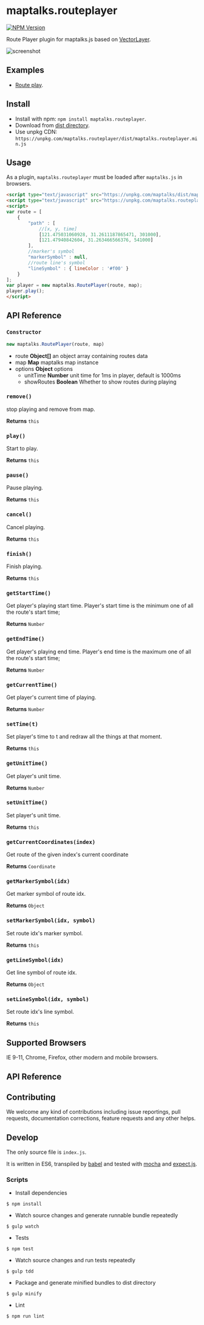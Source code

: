 # maptalks.routeplayer

[![NPM Version](https://img.shields.io/npm/v/maptalks.routeplayer.svg)](https://github.com/maptalks/maptalks.routeplayer)

Route Player plugin for maptalks.js based on [VectorLayer](http://maptalks.org/maptalks.js/api/0.x/VectorLayer.html).

![screenshot](https://user-images.githubusercontent.com/13678919/45591786-16929580-b98e-11e8-95fe-83ee73a15d1b.png)

## Examples

* [Route play](https://maptalks.github.io/maptalks.routeplayer/demo/).

## Install
  
* Install with npm: ```npm install maptalks.routeplayer```. 
* Download from [dist directory](https://github.com/maptalks/maptalks.routeplayer/tree/master/dist).
* Use unpkg CDN: ```https://unpkg.com/maptalks.routeplayer/dist/maptalks.routeplayer.min.js```

## Usage

As a plugin, ```maptalks.routeplayer``` must be loaded after ```maptalks.js``` in browsers.
```html
<script type="text/javascript" src="https://unpkg.com/maptalks/dist/maptalks.min.js"></script>
<script type="text/javascript" src="https://unpkg.com/maptalks.routeplayer/dist/maptalks.routeplayer.min.js"></script>
<script>
var route = [
    {
        "path" : [
            //[x, y, time]
            [121.475031060928, 31.2611187865471, 301000],
            [121.47940842604, 31.263466566376, 541000]
        ],
        //marker's symbol
        "markerSymbol" : null,
        //route line's symbol
        "lineSymbol" : { lineColor : '#f00' }
    }
];
var player = new maptalks.RoutePlayer(route, map);
player.play();
</script>
```

## API Reference

### `Constructor`

```javascript
new maptalks.RoutePlayer(route, map)
```

* route **Object[]** an object array containing routes data
* map **Map** maptalks map instance
* options **Object** options
    * unitTime **Number** unit time for 1ms in player, default is 1000ms
    * showRoutes **Boolean** Whether to show routes during playing

### `remove()`

stop playing and remove from map.

**Returns** `this`

### `play()`

Start to play.

**Returns** `this`

### `pause()`

Pause playing.

**Returns** `this`

### `cancel()`

Cancel playing.

**Returns** `this`

### `finish()`

Finish playing.

**Returns** `this`

### `getStartTime()`

Get player's playing start time.
Player's start time is the minimum one of all the route's start time;

**Returns** `Number`

### `getEndTime()`

Get player's playing end time.
Player's end time is the maximum one of all the route's start time;

**Returns** `Number`

### `getCurrentTime()`

Get player's current time of playing.

**Returns** `Number`

### `setTime(t)`

Set player's time to t and redraw all the things at that moment.

**Returns** `this`

### `getUnitTime()`

Get player's unit time.

**Returns** `Number`

### `setUnitTime()`

Set player's unit time.

**Returns** `this`

### `getCurrentCoordinates(index)`

Get route of the given index's current coordinate

**Returns** `Coordinate`

### `getMarkerSymbol(idx)`

Get marker symbol of route idx.

**Returns** `Object`

### `setMarkerSymbol(idx, symbol)`

Set route idx's marker symbol.

**Returns** `this`

### `getLineSymbol(idx)`

Get line symbol of route idx.

**Returns** `Object`

### `setLineSymbol(idx, symbol)`

Set route idx's line symbol.

**Returns** `this`

## Supported Browsers

IE 9-11, Chrome, Firefox, other modern and mobile browsers.

## API Reference

## Contributing

We welcome any kind of contributions including issue reportings, pull requests, documentation corrections, feature requests and any other helps.

## Develop

The only source file is ```index.js```.

It is written in ES6, transpiled by [babel](https://babeljs.io/) and tested with [mocha](https://mochajs.org) and [expect.js](https://github.com/Automattic/expect.js).

### Scripts

* Install dependencies
```shell
$ npm install
```

* Watch source changes and generate runnable bundle repeatedly
```shell
$ gulp watch
```

* Tests
```shell
$ npm test
```

* Watch source changes and run tests repeatedly
```shell
$ gulp tdd
```

* Package and generate minified bundles to dist directory
```shell
$ gulp minify
```

* Lint
```shell
$ npm run lint
```
